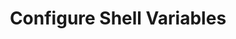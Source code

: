 ---
sidebar_position: 3
title: "Configure Shell Variables"
sidebar_label: "Configure Shell Variables"
description: "Customize shell environments in Debian systems - manage shell-specific variables, terminal settings, command-line environment, and interactive shell configuration."
keywords:
  - "debian shell variables"
  - "shell environment"
  - "terminal configuration"
  - "command-line settings"
  - "interactive shell"
tags:
  - debian
  - shell-variables
  - shell-environment
  - terminal-configuration
  - command-line-config
slug: /linux/debian/configuration/environment-variables/configure-shell-variables
---